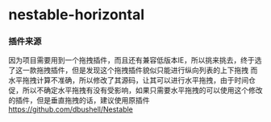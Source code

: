 # nestable-horizontal


### 插件来源
因为项目需要用到一个拖拽插件，而且还有兼容低版本IE，所以挑来挑去，终于选了这一款拖拽插件，但是发现这个拖拽插件貌似只能进行纵向列表的上下拖拽
而水平拖拽计算不准确，所以修改了其源码，让其可以进行水平拖拽，由于时间仓促，所以不确定水平拖拽有没有受影响，如果只需要水平拖拽的可以使用这个修改
的插件，但是垂直拖拽的话，建议使用原插件 https://github.com/dbushell/Nestable
